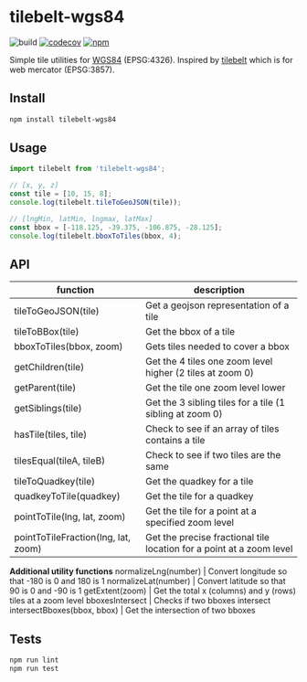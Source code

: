tilebelt-wgs84
====
![build](https://github.com/bwswedberg/tilebelt-wgs84/actions/workflows/build.yml/badge.svg)
[![codecov](https://codecov.io/gh/bwswedberg/tilebelt-wgs84/branch/main/graph/badge.svg?token=R9NCYUYWL1)](https://codecov.io/gh/bwswedberg/tilebelt-wgs84)
[![npm](https://img.shields.io/npm/v/tilebelt-wgs84)](https://www.npmjs.com/package/tilebelt-wgs84)

Simple tile utilities for [WGS84](https://en.wikipedia.org/wiki/World_Geodetic_System) (EPSG:4326). Inspired by [tilebelt](https://github.com/mapbox/tilebelt) which is for web mercator (EPSG:3857).

## Install

```bash
npm install tilebelt-wgs84
```

## Usage

```ts
import tilebelt from 'tilebelt-wgs84';

// [x, y, z]
const tile = [10, 15, 8];
console.log(tilebelt.tileToGeoJSON(tile));

// [lngMin, latMin, lngmax, latMax]
const bbox = [-118.125, -39.375, -106.875, -28.125];
console.log(tilebelt.bboxToTiles(bbox, 4);
```

## API

function | description
---|---
tileToGeoJSON(tile) | Get a geojson representation of a tile
tileToBBox(tile) | Get the bbox of a tile
bboxToTiles(bbox, zoom) | Gets tiles needed to cover a bbox
getChildren(tile) | Get the 4 tiles one zoom level higher (2 tiles at zoom 0)
getParent(tile) | Get the tile one zoom level lower
getSiblings(tile) | Get the 3 sibling tiles for a tile (1 sibling at zoom 0)
hasTile(tiles, tile) | Check to see if an array of tiles contains a tile
tilesEqual(tileA, tileB) | Check to see if two tiles are the same
tileToQuadkey(tile) | Get the quadkey for a tile
quadkeyToTile(quadkey) | Get the tile for a quadkey
pointToTile(lng, lat, zoom) | Get the tile for a point at a specified zoom level
pointToTileFraction(lng, lat, zoom) | Get the precise fractional tile location for a point at a zoom level
**Additional utility functions**
normalizeLng(number) | Convert longitude so that -180 is 0 and 180 is 1
normalizeLat(number) | Convert latitude so that 90 is 0 and -90 is 1
getExtent(zoom) | Get the total x (columns) and y (rows) tiles at a zoom level
bboxesIntersect | Checks if two bboxes intersect
intersectBboxes(bbox, bbox) | Get the intersection of two bboxes

## Tests

```bash
npm run lint
npm run test
```
